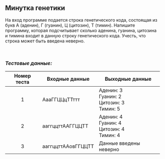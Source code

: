 ## Минутка генетики

На вход программе подается строка генетического кода, состоящая из букв А (аденин), Г (гуанин), Ц (цитозин), Т (тимин). Напишите программу, которая подсчитывает сколько аденина, гуанина, цитозина и тимина входит в данную строку генетического кода. Учесть, что строка может быть введена неверно.

<br>

### *Тестовые данные:*

| Номер теста | Входные данные     | Выходные данные                                  |
|:-----------:|--------------------|--------------------------------------------------|
|      1      | АааГГЦЦцТТттт      | Аденин: 3<br>Гуанин: 2<br>Цитозин: 3<br>Тимин: 5 |
|      2      | ааггццттААГГЦЦТТ   | Аденин: 4<br>Гуанин: 4<br>Цитозин: 4<br>Тимин: 4 |
|      3      | ааггццттААовГГЦЦТТ | Данные введены неверно                           |
